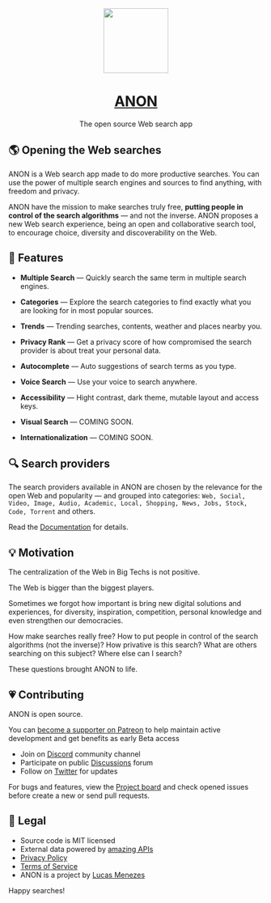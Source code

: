 <div align="center">
<a href="https://anon.tk/">
<img height="128" src="https://anon.tk/images/anon-logo-color.svg">
</a>
</div>
<h1 align="center">
<a href="https://anon.tk/">ANON</a>
</h1>
<p align="center">


</p>
<p align="center">
The open source Web search app<br>
</p>


## 🌎 Opening the Web searches

ANON is a Web search app made to do more productive searches. You can use the power of multiple search engines and sources to find anything, with freedom and privacy.

ANON have the mission to make searches truly free, **putting people in control of the search algorithms** — and not the inverse. ANON proposes a new Web search experience, being an open and collaborative search tool, to encourage choice, diversity and discoverability on the Web.

## 🌈 Features

- **Multiple  Search** — Quickly search the same term in multiple search engines.

- **Categories** — Explore the search categories to find exactly what you are looking for in most popular sources.

- **Trends** — Trending searches, contents, weather and places nearby you.

- **Privacy Rank** — Get a privacy score of how compromised the search provider is about treat your personal data.

- **Autocomplete** — Auto suggestions of search terms as you type.

- **Voice Search** — Use your voice to search anywhere.

- **Accessibility** — Hight contrast, dark theme, mutable layout and access keys.

- **Visual Search** — COMING SOON.

- **Internationalization** — COMING SOON.


## 🔍 Search providers

The  search providers available in ANON are chosen by the relevance for the open Web and popularity — and grouped into categories: `Web, Social, Video, Image, Audio, Academic, Local, Shopping, News, Jobs, Stock, Code, Torrent` and others.

Read the [Documentation](https://github.com/kkara9009/wiki) for details.


## 💡 Motivation

The centralization of the Web in Big Techs is not positive.

The Web is bigger than the biggest players.

Sometimes we forgot how important is bring new digital solutions and experiences, for diversity, inspiration, competition, personal knowledge and even strengthen our democracies.

How make searches really free? How to put people in control of the search algorithms (not the inverse)? How privative is this search? What are others searching on this subject? Where else can I search?

These questions brought ANON to life.


## 💗 Contributing

ANON is open source.

You can [become a supporter on Patreon](https://patreon.com/lucasm) to help maintain active development and get benefits as early Beta access

- Join on [Discord](https://discord.gg/JgmDXhGP) community channel
- Participate on public [Discussions](https://github.com/kkara9009/discussions) forum
- Follow on  [Twitter](https://twitter.com/anonapp) for updates

For bugs and features, view the [Project board](https://github.com/kkara9009/projects) and check opened issues before create a new or send pull requests.


## 📜 Legal

- Source code is MIT licensed
- External data powered by [amazing APIs](https://github.com/kkara9009/wiki/List-of-External-APIs)
- [Privacy Policy](https://github.com/kkara9009/wiki/Privacy-Policy)
- [Terms of Service](https://github.com/kkara9009/wiki/Terms-of-Service)
- ANON is a project by [Lucas Menezes](https://lucasm.dev/?utm_source=anon_app)

Happy searches!
